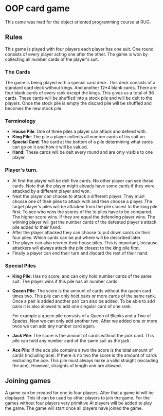 # OOP card game
This came was mad for the object oriented programming course at RUG.

## Rules
This game is played with four players each player has one suit. One round
consists of every player acting one after the other. The game is won by
collecting all number cards of the player's suit.

### The Cards
The game is being played with a special card deck. This deck consists of a
standard card deck without kings. And another 12*4 blank cards. There are four
blank cards of every rank except the kings. This gives us a total of 96 cards.
These cards will be shuffled into a stock pile and will be delt to the players.
Once the stock pile is empty the discard pile will be shuffled and becomes the
new stock pile.

### Terminology
- **House Pile**: One of three piles a player can attack and defend with.
- **King Pile**: The pile a player collects all number cards of his suit on.
- **Special Card**: The card at the bottom of a pile determining what cards can
  go on it and how it will be valued.
- **Hand**: These cards will be delt every round and are only visible to one player.

### Player's turn.
- At first the player will be delt five cards. No other player can see these
  cards. Note that the player might already have some cards if they were attacked
  by a different player and won.
- Next the player can choose to attack a different player. They must choose one
  of their piles to attack with and then choose a player. The target player's
  piles will be attacked from the pile closest to the king pile first. To see
  who wins the scores of the to piles have to be compared. The higher score
  wins. If they are equal the defending player wins. The winning player will get
  the number cards of the defeated player's attack pile added to their hand.
- After the player attacked they can choose to put down cards on their four
  piles. Which cards can be put where will be described later.
- The player can also reorder their house piles. This is important, because
  attackers will always attack the pile closest to the king pile first.
- Finally a player can end their turn and discard the rest of their hand.

### Special Piles
- **King Pile**: Has no score, and can only hold number cards of the same suit. The
  player wins if this pile has all number cards.
- **Queen Pile**: The score is the amount of cards without the queen card times
  two. This pile can only hold pairs or more cards of the same rank. Once a pair
  is added another pair can also be added. To be able to add pairs it is also
  allowed to add one singular card of one rank.

  For example a queen pile consists of a Queen of Blanks and a Two of Spades.
  Now we can only add another two. After we added one or more twos we can add
  any number card again.
- **Jack Pile**: The score is the amount of cards without the jack card. This
  pile can hold any number card of the same suit as the jack.
- **Ace Pile**: If the ace pile contains a two the score is the total amount of
  cards (including ace). If there is no two the score is the amount of cards
  excluding the ace. This pile must always make a valid straight (excluding the
  ace). However, straights of length one are allowed.

## Joining games
A game can be created for one to four players. After that a game id will be
displayed. This id can be used by other players to join the game. For the games
without four players very primitive AI players will be added to play the game.
The game will start once all players have joined the game.
